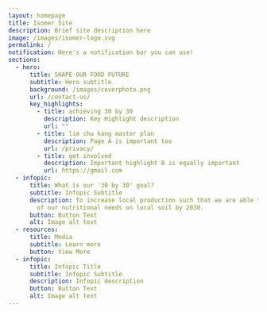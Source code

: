 ```yaml
---
layout: homepage
title: Isomer Site
description: Brief site description here
image: /images/isomer-logo.svg
permalink: /
notification: Here's a notification bar you can use!
sections:
  - hero:
      title: SHAPE OUR FOOD FUTURE
      subtitle: Hero subtitle
      background: /images/coverphoto.png
      url: /contact-us/
      key_highlights:
        - title: achieving 30 by 30
          description: Key Highlight description
          url: ""
        - title: lim chu kang master plan
          description: Page A is important too
          url: /privacy/
        - title: get involved
          description: Important highlight B is equally important
          url: https://gmail.com
  - infopic:
      title: What is our '30 by 30' goal?
      subtitle: Infopic Subtitle
      description: To increase local production such that we are able to produce 30%
        of our nutritional needs on local soil by 2030.
      button: Button Text
      alt: Image alt text
  - resources:
      title: Media
      subtitle: Learn more
      button: View More
  - infopic:
      title: Infopic Title
      subtitle: Infopic Subtitle
      description: Infopic description
      button: Button Text
      alt: Image alt text
---
```


